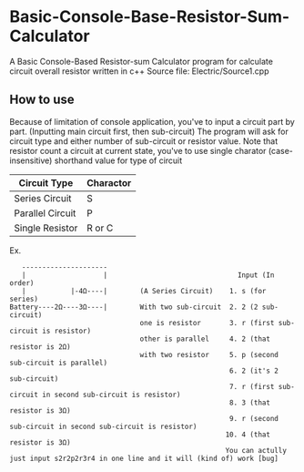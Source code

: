 # Basic-Console-Base-Resistor-Sum-Calculator
A Basic Console-Based Resistor-sum Calculator
program for calculate circuit overall resistor written in c++
Source file: Electric/Source1.cpp

## How to use
Because of limitation of console application, you've to input a circuit part by part.
(Inputting main circuit first, then sub-circuit)
The program will ask for circuit type and either number of sub-circuit or resistor value.
Note that resistor count a circuit
at current state, you've to use single charator (case-insensitive) shorthand value for type of circuit

|  Circuit Type  |Charactor|
|----------------|---------|
|Series Circuit  |    S    |
|Parallel Circuit|    P    |
|Single Resistor |  R or C |

Ex.
```   
   ---------------------
   |                   |                                Input (In order)
   |           |-4Ω----|        (A Series Circuit)    1. s (for series)
Battery----2Ω----3Ω----|        With two sub-circuit  2. 2 (2 sub-circuit)             
                                one is resistor       3. r (first sub-circuit is resistor)
                                other is parallel     4. 2 (that resistor is 2Ω)
                                with two resistor     5. p (second sub-circuit is parallel)
                                                      6. 2 (it's 2 sub-circuit)
                                                      7. r (first sub-circuit in second sub-circuit is resistor)
                                                      8. 3 (that resistor is 3Ω)
                                                      9. r (second sub-circuit in second sub-circuit is resistor)
                                                     10. 4 (that resistor is 3Ω)
                                                     You can actully just input s2r2p2r3r4 in one line and it will (kind of) work [bug]
```
